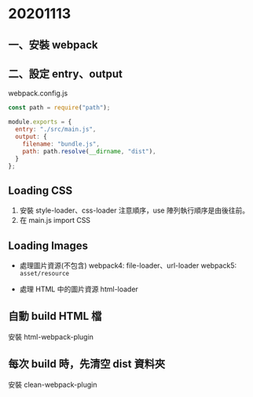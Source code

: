 # 20201113 
## 一、安裝 webpack
## 二、設定 entry、output
webpack.config.js
```javascript
const path = require("path");

module.exports = {
  entry: "./src/main.js",
  output: {
    filename: "bundle.js",
    path: path.resolve(__dirname, "dist"),
  }
};
```

## Loading CSS
1. 安裝 style-loader、css-loader
  注意順序，use 陣列執行順序是由後往前。
2. 在 main.js import CSS


## Loading Images
- 處理圖片資源(不包含)
webpack4: file-loader、url-loader
webpack5: `asset/resource`

- 處理 HTML 中的圖片資源
html-loader

## 自動 build HTML 檔
安裝 html-webpack-plugin


## 每次 build 時，先清空 dist 資料夾
安裝 clean-webpack-plugin



